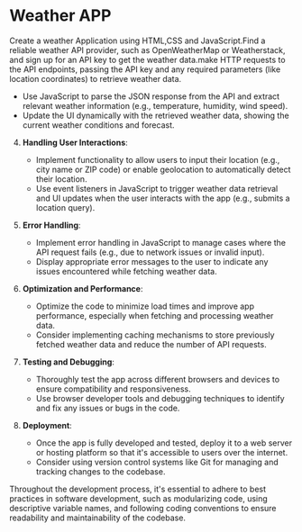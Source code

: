 # Weather APP


Create a weather Application using HTML,CSS and JavaScript.Find a reliable weather API provider, such as OpenWeatherMap or Weatherstack, and sign up for an API key to get the weather data.make HTTP requests to the API endpoints, passing the API key and any required parameters (like location coordinates) to retrieve weather data.

   - Use JavaScript to parse the JSON response from the API and extract relevant weather information (e.g., temperature, humidity, wind speed).
   - Update the UI dynamically with the retrieved weather data, showing the current weather conditions and forecast.

4. **Handling User Interactions**:
   - Implement functionality to allow users to input their location (e.g., city name or ZIP code) or enable geolocation to automatically detect their location.
   - Use event listeners in JavaScript to trigger weather data retrieval and UI updates when the user interacts with the app (e.g., submits a location query).

5. **Error Handling**:
   - Implement error handling in JavaScript to manage cases where the API request fails (e.g., due to network issues or invalid input).
   - Display appropriate error messages to the user to indicate any issues encountered while fetching weather data.

6. **Optimization and Performance**:
   - Optimize the code to minimize load times and improve app performance, especially when fetching and processing weather data.
   - Consider implementing caching mechanisms to store previously fetched weather data and reduce the number of API requests.

7. **Testing and Debugging**:
   - Thoroughly test the app across different browsers and devices to ensure compatibility and responsiveness.
   - Use browser developer tools and debugging techniques to identify and fix any issues or bugs in the code.

8. **Deployment**:
   - Once the app is fully developed and tested, deploy it to a web server or hosting platform so that it's accessible to users over the internet.
   - Consider using version control systems like Git for managing and tracking changes to the codebase.

Throughout the development process, it's essential to adhere to best practices in software development, such as modularizing code, using descriptive variable names, and following coding conventions to ensure readability and maintainability of the codebase.